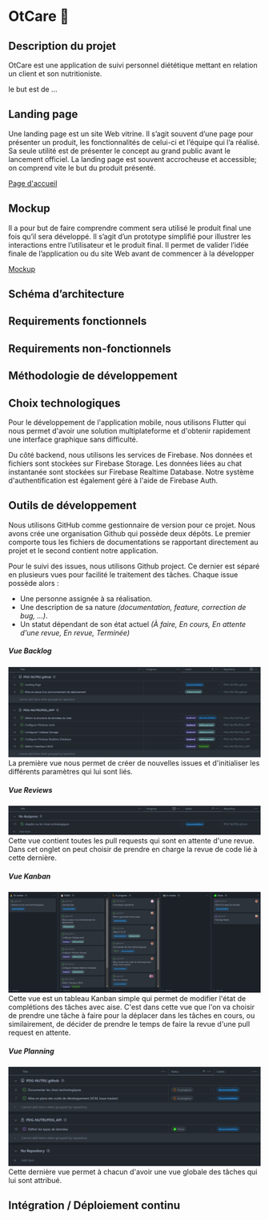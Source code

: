 # OtCare 🥕

## Description du projet

OtCare est une application de suivi personnel diététique mettant en relation un client et son nutritioniste.

le but est de ...

## Landing page

Une landing page est un site Web vitrine. Il s’agit souvent d’une page pour présenter un produit, les fonctionnalités de celui-ci et l’équipe qui l’a réalisé. Sa seule utilité est de présenter le concept au grand public avant le lancement officiel. La landing page est souvent accrocheuse et accessible; on comprend vite le but du produit présenté.

[Page d'accueil](https://github.com/PDG-NUTRI)

## Mockup

Il a pour but de faire comprendre comment sera utilisé le produit final une fois qu’il sera développé. Il s’agit d’un prototype simplifié pour illustrer les interactions entre l’utilisateur et le produit final. Il permet de valider l’idée finale de l’application ou du site Web avant de commencer à la développer

[Mockup](https://www.figma.com/file/0gbE9gDHY1h7Hnc1fviPDz/PDG-Nutri?node-id=0%3A1)

## Schéma d’architecture

## Requirements fonctionnels

## Requirements non-fonctionnels

## Méthodologie de développement

## Choix technologiques
Pour le développement de l'application mobile, nous utilisons Flutter qui nous permet d'avoir une solution multiplateforme et d'obtenir rapidement une interface graphique sans difficulté.

Du côté backend, nous utilisons les services de Firebase. Nos données et fichiers sont stockées sur Firebase Storage. Les données liées au chat instantanée sont stockées sur Firebase Realtime Database. Notre système d'authentification est également géré à l'aide de Firebase Auth.
## Outils de développement
Nous utilisons GitHub comme gestionnaire de version pour ce projet. Nous avons crée une organisation Github qui possède deux dépôts. Le premier comporte tous les fichiers de documentations se rapportant directement au projet et le second contient notre application.

Pour le suivi des issues, nous utilisons Github project. Ce dernier est séparé en plusieurs vues pour facilité le traitement des tâches. Chaque issue possède alors : 
* Une personne assignée à sa réalisation.
* Une description de sa nature *(documentation, feature, correction de bug, ...)*.
* Un statut dépendant de son état actuel *(À faire, En cours, En attente d'une revue, En revue, Terminée)*
##### Vue Backlog
![backlog](./img/backlog.png)
La première vue nous permet de créer de nouvelles issues et d'initialiser les différents paramètres qui lui sont liés.
##### Vue Reviews
![reviews](./img/reviews.png)
Cette vue contient toutes les pull requests qui sont en attente d'une revue. Dans cet onglet on peut choisir de prendre en charge la revue de code lié à cette dernière.
##### Vue Kanban
![kanban](./img/kanban.png)
Cette vue est un tableau Kanban simple qui permet de modifier l'état de complétions des tâches avec aise. C'est dans cette vue que l'on va choisir de prendre une tâche à faire pour la déplacer dans les tâches en cours, ou similairement, de décider de prendre le temps de faire la revue d'une pull request en attente.
##### Vue Planning
![planning](./img/planning.png)
Cette dernière vue permet à chacun d'avoir une vue globale des tâches qui lui sont attribué.
## Intégration / Déploiement continu
